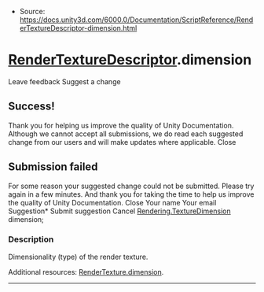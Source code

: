 * Source: https://docs.unity3d.com/6000.0/Documentation/ScriptReference/RenderTextureDescriptor-dimension.html

#  [RenderTextureDescriptor](https://docs.unity3d.com/6000.0/Documentation/ScriptReference/RenderTextureDescriptor.html).dimension
Leave feedback
Suggest a change
## Success!
Thank you for helping us improve the quality of Unity Documentation. Although we cannot accept all submissions, we do read each suggested change from our users and will make updates where applicable.
Close
## Submission failed
For some reason your suggested change could not be submitted. Please <a>try again</a> in a few minutes. And thank you for taking the time to help us improve the quality of Unity Documentation.
Close
Your name Your email Suggestion* Submit suggestion
Cancel
[Rendering.TextureDimension](https://docs.unity3d.com/6000.0/Documentation/ScriptReference/Rendering.TextureDimension.html) dimension; 
### Description
Dimensionality (type) of the render texture.  
  
Additional resources: [RenderTexture.dimension](https://docs.unity3d.com/6000.0/Documentation/ScriptReference/RenderTexture-dimension.html).
* * *
